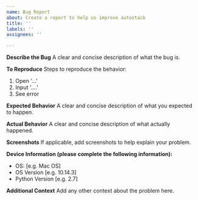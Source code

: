 ```yaml
---
name: Bug Report
about: Create a report to help us improve autostack
title: ''
labels: ''
assignees: ''

---
```


**Describe the Bug**
A clear and concise description of what the bug is.

**To Reproduce**
Steps to reproduce the behavior:
1. Open '...'
2. Input '....'
3. See error

**Expected Behavior**
A clear and concise description of what you expected to happen.

**Actual Behavior**
A clear and concise description of what actually happened.

**Screenshots**
If applicable, add screenshots to help explain your problem.

**Device Information (please complete the following information):**
 - OS: [e.g. Mac OS]
 - OS Version [e.g. 10.14.3]
 - Python Version [e.g. 2.7]

**Additional Context**
Add any other context about the problem here.
